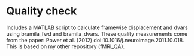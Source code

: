 # Quality check
 
Includes a MATLAB script to calculate framewise displacement and dvars using bramila_fwd and bramila_dvars. These quality measurements come from the paper: Power et al. (2012) doi:10.1016/j.neuroimage.2011.10.018.
This is based on my other repository (fMRI_QA).
